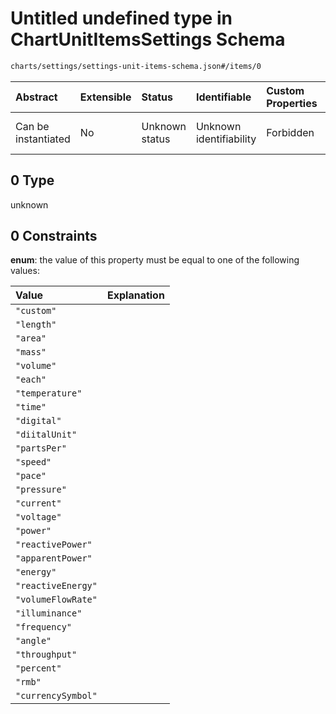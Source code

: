 # Untitled undefined type in ChartUnitItemsSettings Schema

```txt
charts/settings/settings-unit-items-schema.json#/items/0
```



| Abstract            | Extensible | Status         | Identifiable            | Custom Properties | Additional Properties | Access Restrictions | Defined In                                                                                                         |
| :------------------ | :--------- | :------------- | :---------------------- | :---------------- | :-------------------- | :------------------ | :----------------------------------------------------------------------------------------------------------------- |
| Can be instantiated | No         | Unknown status | Unknown identifiability | Forbidden         | Allowed               | none                | [settings-unit-items-schema.json\*](../out/charts/settings/settings-unit-items-schema.json "open original schema") |

## 0 Type

unknown

## 0 Constraints

**enum**: the value of this property must be equal to one of the following values:

| Value              | Explanation |
| :----------------- | :---------- |
| `"custom"`         |             |
| `"length"`         |             |
| `"area"`           |             |
| `"mass"`           |             |
| `"volume"`         |             |
| `"each"`           |             |
| `"temperature"`    |             |
| `"time"`           |             |
| `"digital"`        |             |
| `"diitalUnit"`     |             |
| `"partsPer"`       |             |
| `"speed"`          |             |
| `"pace"`           |             |
| `"pressure"`       |             |
| `"current"`        |             |
| `"voltage"`        |             |
| `"power"`          |             |
| `"reactivePower"`  |             |
| `"apparentPower"`  |             |
| `"energy"`         |             |
| `"reactiveEnergy"` |             |
| `"volumeFlowRate"` |             |
| `"illuminance"`    |             |
| `"frequency"`      |             |
| `"angle"`          |             |
| `"throughput"`     |             |
| `"percent"`        |             |
| `"rmb"`            |             |
| `"currencySymbol"` |             |
